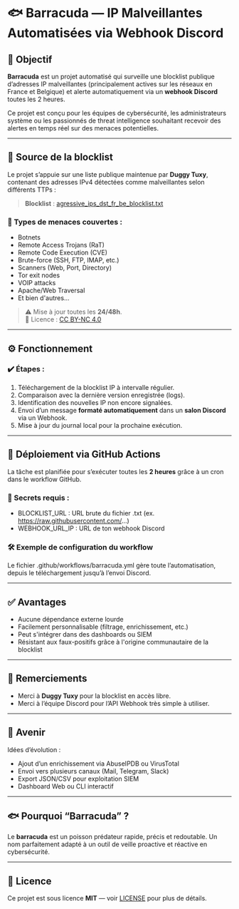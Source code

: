 # 🐟 Barracuda — IP Malveillantes Automatisées via Webhook Discord

## 📌 Objectif

**Barracuda** est un projet automatisé qui surveille une blocklist publique d’adresses IP malveillantes (principalement actives sur les réseaux en France et Belgique) et alerte automatiquement via un **webhook Discord** toutes les 2 heures.

Ce projet est conçu pour les équipes de cybersécurité, les administrateurs système ou les passionnés de threat intelligence souhaitant recevoir des alertes en temps réel sur des menaces potentielles.

---

## 🔗 Source de la blocklist

Le projet s’appuie sur une liste publique maintenue par **Duggy Tuxy**, contenant des adresses IPv4 détectées comme malveillantes selon différents TTPs :

> **Blocklist** : [agressive_ips_dst_fr_be_blocklist.txt](https://raw.githubusercontent.com/duggytuxy/Intelligence_IPv4_Blocklists/refs/heads/main/agressive_ips_dst_fr_be_blocklist.txt)

### 🧠 Types de menaces couvertes :
- Botnets
- Remote Access Trojans (RaT)
- Remote Code Execution (CVE)
- Brute-force (SSH, FTP, IMAP, etc.)
- Scanners (Web, Port, Directory)
- Tor exit nodes
- VOIP attacks
- Apache/Web Traversal
- Et bien d'autres...

> ⚠️ Mise à jour toutes les **24/48h**.  
> 📜 Licence : [CC BY-NC 4.0](https://creativecommons.org/licenses/by-nc/4.0/)

---

## ⚙️ Fonctionnement

### ✔️ Étapes :
1. Téléchargement de la blocklist IP à intervalle régulier.
2. Comparaison avec la dernière version enregistrée (logs).
3. Identification des nouvelles IP non encore signalées.
4. Envoi d’un message **formaté automatiquement** dans un **salon Discord** via un Webhook.
5. Mise à jour du journal local pour la prochaine exécution.

---

## 🚀 Déploiement via GitHub Actions

La tâche est planifiée pour s’exécuter toutes les **2 heures** grâce à un cron dans le workflow GitHub.

### 🔐 Secrets requis :

- BLOCKLIST_URL : URL brute du fichier .txt (ex. https://raw.githubusercontent.com/...)
- WEBHOOK_URL_IP : URL de ton webhook Discord

### 🛠 Exemple de configuration du workflow

Le fichier .github/workflows/barracuda.yml gère toute l’automatisation, depuis le téléchargement jusqu’à l’envoi Discord.

---

## ✅ Avantages

- Aucune dépendance externe lourde
- Facilement personnalisable (filtrage, enrichissement, etc.)
- Peut s'intégrer dans des dashboards ou SIEM
- Résistant aux faux-positifs grâce à l'origine communautaire de la blocklist

---

## 💬 Remerciements

- Merci à **Duggy Tuxy** pour la blocklist en accès libre.
- Merci à l’équipe Discord pour l’API Webhook très simple à utiliser.

---

## 🧪 Avenir

Idées d’évolution :
- Ajout d’un enrichissement via AbuseIPDB ou VirusTotal
- Envoi vers plusieurs canaux (Mail, Telegram, Slack)
- Export JSON/CSV pour exploitation SIEM
- Dashboard Web ou CLI interactif

---

## 🐟 Pourquoi “Barracuda” ?

Le **barracuda** est un poisson prédateur rapide, précis et redoutable. Un nom parfaitement adapté à un outil de veille proactive et réactive en cybersécurité.

---

## 📜 Licence

Ce projet est sous licence **MIT** — voir [LICENSE](./LICENSE) pour plus de détails.